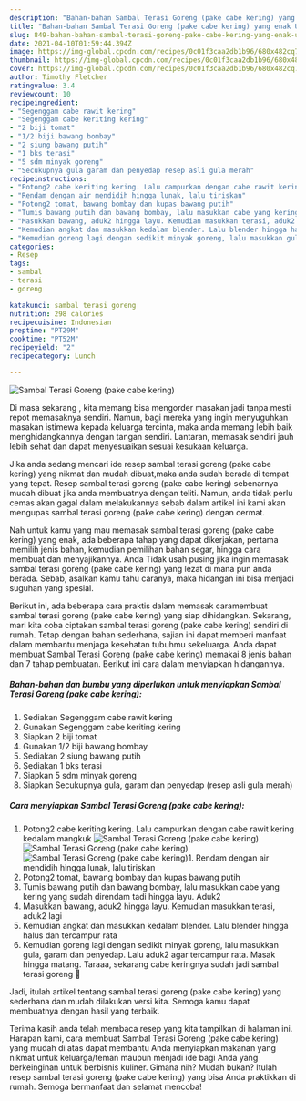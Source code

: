 ```yaml
---
description: "Bahan-bahan Sambal Terasi Goreng (pake cabe kering) yang enak Untuk Jualan"
title: "Bahan-bahan Sambal Terasi Goreng (pake cabe kering) yang enak Untuk Jualan"
slug: 849-bahan-bahan-sambal-terasi-goreng-pake-cabe-kering-yang-enak-untuk-jualan
date: 2021-04-10T01:59:44.394Z
image: https://img-global.cpcdn.com/recipes/0c01f3caa2db1b96/680x482cq70/sambal-terasi-goreng-pake-cabe-kering-foto-resep-utama.jpg
thumbnail: https://img-global.cpcdn.com/recipes/0c01f3caa2db1b96/680x482cq70/sambal-terasi-goreng-pake-cabe-kering-foto-resep-utama.jpg
cover: https://img-global.cpcdn.com/recipes/0c01f3caa2db1b96/680x482cq70/sambal-terasi-goreng-pake-cabe-kering-foto-resep-utama.jpg
author: Timothy Fletcher
ratingvalue: 3.4
reviewcount: 10
recipeingredient:
- "Segenggam cabe rawit kering"
- "Segenggam cabe keriting kering"
- "2 biji tomat"
- "1/2 biji bawang bombay"
- "2 siung bawang putih"
- "1 bks terasi"
- "5 sdm minyak goreng"
- "Secukupnya gula garam dan penyedap resep asli gula merah"
recipeinstructions:
- "Potong2 cabe keriting kering. Lalu campurkan dengan cabe rawit kering kedalam mangkuk"
- "Rendam dengan air mendidih hingga lunak, lalu tiriskan"
- "Potong2 tomat, bawang bombay dan kupas bawang putih"
- "Tumis bawang putih dan bawang bombay, lalu masukkan cabe yang kering yang sudah direndam tadi hingga layu. Aduk2"
- "Masukkan bawang, aduk2 hingga layu. Kemudian masukkan terasi, aduk2 lagi"
- "Kemudian angkat dan masukkan kedalam blender. Lalu blender hingga halus dan tercampur rata"
- "Kemudian goreng lagi dengan sedikit minyak goreng, lalu masukkan gula, garam dan penyedap. Lalu aduk2 agar tercampur rata. Masak hingga matang. Taraaa, sekarang cabe keringnya sudah jadi sambal terasi goreng 🤤"
categories:
- Resep
tags:
- sambal
- terasi
- goreng

katakunci: sambal terasi goreng 
nutrition: 298 calories
recipecuisine: Indonesian
preptime: "PT29M"
cooktime: "PT52M"
recipeyield: "2"
recipecategory: Lunch

---
```



![Sambal Terasi Goreng (pake cabe kering)](https://img-global.cpcdn.com/recipes/0c01f3caa2db1b96/680x482cq70/sambal-terasi-goreng-pake-cabe-kering-foto-resep-utama.jpg)

Di masa  sekarang , kita memang bisa mengorder masakan jadi tanpa mesti repot memasaknya sendiri. Namun, bagi mereka yang ingin menyuguhkan masakan istimewa kepada keluarga tercinta, maka anda memang lebih baik menghidangkannya dengan tangan sendiri. Lantaran, memasak sendiri jauh lebih sehat dan dapat menyesuaikan sesuai kesukaan keluarga.

Jika anda sedang mencari ide resep sambal terasi goreng (pake cabe kering) yang nikmat dan mudah dibuat,maka anda sudah berada di tempat yang tepat. Resep sambal terasi goreng (pake cabe kering)  sebenarnya mudah dibuat jika anda membuatnya dengan teliti. Namun, anda tidak perlu cemas akan gagal dalam melakukannya 
sebab dalam artikel ini kami akan mengupas sambal terasi goreng (pake cabe kering) dengan cermat.  



Nah untuk kamu yang mau memasak sambal terasi goreng (pake cabe kering) yang enak, ada beberapa tahap yang dapat dikerjakan, pertama memilih jenis bahan, kemudian pemilihan bahan segar, hingga cara membuat dan menyajikannya. Anda Tidak usah pusing jika ingin memasak sambal terasi goreng (pake cabe kering) yang lezat di mana pun anda berada. Sebab, asalkan kamu  tahu caranya, maka hidangan ini bisa menjadi suguhan yang spesial.

Berikut ini, ada beberapa cara praktis  dalam memasak caramembuat sambal terasi goreng (pake cabe kering) yang siap dihidangkan. Sekarang, mari kita coba ciptakan sambal terasi goreng (pake cabe kering) sendiri di rumah. Tetap dengan bahan sederhana, sajian ini dapat memberi manfaat dalam membantu menjaga kesehatan tubuhmu sekeluarga. Anda dapat membuat Sambal Terasi Goreng (pake cabe kering) memakai 8 jenis bahan dan 7 tahap pembuatan. Berikut ini cara dalam menyiapkan hidangannya.

<!--inarticleads1-->

##### Bahan-bahan dan bumbu yang diperlukan untuk menyiapkan Sambal Terasi Goreng (pake cabe kering):

1. Sediakan Segenggam cabe rawit kering
1. Gunakan Segenggam cabe keriting kering
1. Siapkan 2 biji tomat
1. Gunakan 1/2 biji bawang bombay
1. Sediakan 2 siung bawang putih
1. Sediakan 1 bks terasi
1. Siapkan 5 sdm minyak goreng
1. Siapkan Secukupnya gula, garam dan penyedap (resep asli gula merah)




<!--inarticleads2-->

##### Cara menyiapkan Sambal Terasi Goreng (pake cabe kering):

1. Potong2 cabe keriting kering. Lalu campurkan dengan cabe rawit kering kedalam mangkuk
<img src="https://img-global.cpcdn.com/steps/9830d57e9be858fd/160x128cq70/sambal-terasi-goreng-pake-cabe-kering-langkah-memasak-1-foto.jpg" alt="Sambal Terasi Goreng (pake cabe kering)"><img src="https://img-global.cpcdn.com/steps/35988f2458a65a90/160x128cq70/sambal-terasi-goreng-pake-cabe-kering-langkah-memasak-1-foto.jpg" alt="Sambal Terasi Goreng (pake cabe kering)"><img src="https://img-global.cpcdn.com/steps/144fc82556d70fc7/160x128cq70/sambal-terasi-goreng-pake-cabe-kering-langkah-memasak-1-foto.jpg" alt="Sambal Terasi Goreng (pake cabe kering)">1. Rendam dengan air mendidih hingga lunak, lalu tiriskan
1. Potong2 tomat, bawang bombay dan kupas bawang putih
1. Tumis bawang putih dan bawang bombay, lalu masukkan cabe yang kering yang sudah direndam tadi hingga layu. Aduk2
1. Masukkan bawang, aduk2 hingga layu. Kemudian masukkan terasi, aduk2 lagi
1. Kemudian angkat dan masukkan kedalam blender. Lalu blender hingga halus dan tercampur rata
1. Kemudian goreng lagi dengan sedikit minyak goreng, lalu masukkan gula, garam dan penyedap. Lalu aduk2 agar tercampur rata. Masak hingga matang. Taraaa, sekarang cabe keringnya sudah jadi sambal terasi goreng 🤤




Jadi, itulah artikel tentang  sambal terasi goreng (pake cabe kering)  yang sederhana dan mudah dilakukan versi kita. Semoga kamu dapat membuatnya dengan hasil yang terbaik. 

Terima kasih anda telah membaca resep yang kita tampilkan di halaman ini. Harapan kami, cara membuat  Sambal Terasi Goreng (pake cabe kering) yang mudah di atas dapat membantu Anda menyiapkan makanan yang nikmat untuk keluarga/teman maupun menjadi ide bagi Anda yang berkeinginan untuk berbisnis kuliner. Gimana nih? Mudah bukan? Itulah resep sambal terasi goreng (pake cabe kering) yang bisa Anda praktikkan di rumah. Semoga bermanfaat dan selamat mencoba!

